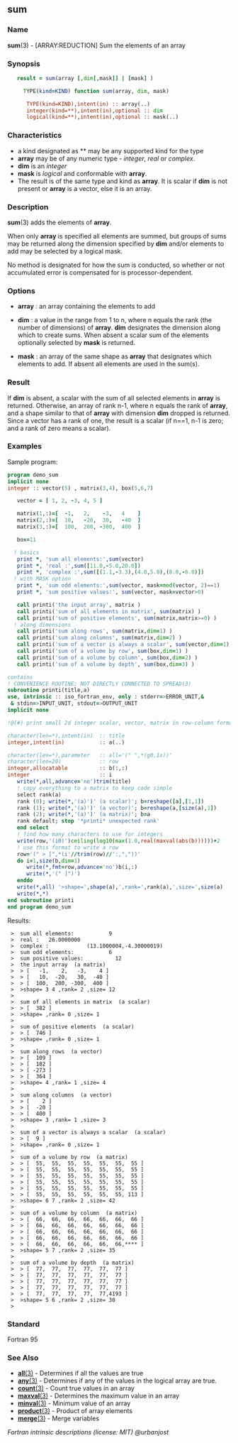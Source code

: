 ## sum

### **Name**

**sum**(3) - \[ARRAY:REDUCTION\] Sum the elements of an array

### **Synopsis**
```fortran
   result = sum(array [,dim[,mask]] | [mask] )
```
```fortran
     TYPE(kind=KIND) function sum(array, dim, mask)

      TYPE(kind=KIND),intent(in) :: array(..)
      integer(kind=**),intent(in),optional :: dim
      logical(kind=**),intent(in),optional :: mask(..)
```
### **Characteristics**

  - a kind designated as ** may be any supported kind for the type
  - **array** may be of any numeric type - _integer_, _real_ or _complex_.
  - **dim** is an _integer_
  - **mask** is _logical_ and conformable with **array**.
  - The result is of the same type and kind as **array**. It is scalar
    if **dim** is not present or **array** is a vector, else it is an array.

### **Description**

  **sum**(3) adds the elements of **array**.

  When only **array** is specified all elements are summed, but groups
  of sums may be returned along the dimension specified by **dim**
  and/or elements to add may be selected by a logical mask.

  No method is designated for how the sum is conducted, so whether or not
  accumulated error is compensated for is processor-dependent.

### **Options**

- **array**
  : an array containing the elements to add

- **dim**
  : a value in the range from 1 to n, where n equals the rank (the number
  of dimensions) of **array**. **dim** designates the dimension
  along which to create sums. When absent a scalar sum of the elements
  optionally selected by **mask** is returned.

- **mask**
  : an array of the same shape as **array** that designates
  which elements to add. If absent all elements are used in the sum(s).

### **Result**

  If **dim** is absent, a scalar with the sum of all selected elements
  in **array** is returned. Otherwise, an array of rank n-1, where n
  equals the rank of **array**, and a shape similar to that of **array**
  with dimension **dim** dropped is returned. Since a vector has a rank
  of one, the result is a scalar (if n==1, n-1 is zero; and a rank of
  zero means a scalar).

### **Examples**

Sample program:
```fortran
program demo_sum
implicit none
integer :: vector(5) , matrix(3,4), box(5,6,7)

   vector = [ 1, 2, -3, 4, 5 ]

   matrix(1,:)=[  -1,   2,    -3,   4    ]
   matrix(2,:)=[  10,   -20,  30,   -40  ]
   matrix(3,:)=[  100,  200, -300,  400  ]

   box=11

  ! basics
   print *, 'sum all elements:',sum(vector)
   print *, 'real :',sum([11.0,-5.0,20.0])
   print *, 'complex :',sum([(1.1,-3.3),(4.0,5.0),(8.0,-6.0)])
  ! with MASK option
   print *, 'sum odd elements:',sum(vector, mask=mod(vector, 2)==1)
   print *, 'sum positive values:', sum(vector, mask=vector>0)

   call printi('the input array', matrix )
   call printi('sum of all elements in matrix', sum(matrix) )
   call printi('sum of positive elements', sum(matrix,matrix>=0) )
  ! along dimensions
   call printi('sum along rows', sum(matrix,dim=1) )
   call printi('sum along columns', sum(matrix,dim=2) )
   call printi('sum of a vector is always a scalar', sum(vector,dim=1) )
   call printi('sum of a volume by row', sum(box,dim=1) )
   call printi('sum of a volume by column', sum(box,dim=2) )
   call printi('sum of a volume by depth', sum(box,dim=3) )

contains
! CONVENIENCE ROUTINE; NOT DIRECTLY CONNECTED TO SPREAD(3)
subroutine printi(title,a)
use, intrinsic :: iso_fortran_env, only : stderr=>ERROR_UNIT,&
 & stdin=>INPUT_UNIT, stdout=>OUTPUT_UNIT
implicit none

!@(#) print small 2d integer scalar, vector, matrix in row-column format

character(len=*),intent(in)  :: title
integer,intent(in)           :: a(..)

character(len=*),parameter   :: all='(" ",*(g0,1x))'
character(len=20)            :: row
integer,allocatable          :: b(:,:)
integer                      :: i
   write(*,all,advance='no')trim(title)
   ! copy everything to a matrix to keep code simple
   select rank(a)
   rank (0); write(*,'(a)')' (a scalar)'; b=reshape([a],[1,1])
   rank (1); write(*,'(a)')' (a vector)'; b=reshape(a,[size(a),1])
   rank (2); write(*,'(a)')' (a matrix)'; b=a
   rank default; stop '*printi* unexpected rank'
   end select
   ! find how many characters to use for integers
   write(row,'(i0)')ceiling(log10(max(1.0,real(maxval(abs(b))))))+2
   ! use this format to write a row
   row='(" > [",*(i'//trim(row)//':,","))'
   do i=1,size(b,dim=1)
      write(*,fmt=row,advance='no')b(i,:)
      write(*,'(" ]")')
   enddo
   write(*,all) '>shape=',shape(a),',rank=',rank(a),',size=',size(a)
   write(*,*)
end subroutine printi
end program demo_sum
```
Results:
```text
 >  sum all elements:           9
 >  real :   26.0000000
 >  complex :            (13.1000004,-4.30000019)
 >  sum odd elements:           6
 >  sum positive values:          12
 >  the input array  (a matrix)
 >  > [   -1,    2,   -3,    4 ]
 >  > [   10,  -20,   30,  -40 ]
 >  > [  100,  200, -300,  400 ]
 >  >shape= 3 4 ,rank= 2 ,size= 12
 >
 >  sum of all elements in matrix  (a scalar)
 >  > [  382 ]
 >  >shape= ,rank= 0 ,size= 1
 >
 >  sum of positive elements  (a scalar)
 >  > [  746 ]
 >  >shape= ,rank= 0 ,size= 1
 >
 >  sum along rows  (a vector)
 >  > [  109 ]
 >  > [  182 ]
 >  > [ -273 ]
 >  > [  364 ]
 >  >shape= 4 ,rank= 1 ,size= 4
 >
 >  sum along columns  (a vector)
 >  > [    2 ]
 >  > [  -20 ]
 >  > [  400 ]
 >  >shape= 3 ,rank= 1 ,size= 3
 >
 >  sum of a vector is always a scalar  (a scalar)
 >  > [  9 ]
 >  >shape= ,rank= 0 ,size= 1
 >
 >  sum of a volume by row  (a matrix)
 >  > [  55,  55,  55,  55,  55,  55,  55 ]
 >  > [  55,  55,  55,  55,  55,  55,  55 ]
 >  > [  55,  55,  55,  55,  55,  55,  55 ]
 >  > [  55,  55,  55,  55,  55,  55,  55 ]
 >  > [  55,  55,  55,  55,  55,  55,  55 ]
 >  > [  55,  55,  55,  55,  55,  55, 113 ]
 >  >shape= 6 7 ,rank= 2 ,size= 42
 >
 >  sum of a volume by column  (a matrix)
 >  > [  66,  66,  66,  66,  66,  66,  66 ]
 >  > [  66,  66,  66,  66,  66,  66,  66 ]
 >  > [  66,  66,  66,  66,  66,  66,  66 ]
 >  > [  66,  66,  66,  66,  66,  66,  66 ]
 >  > [  66,  66,  66,  66,  66,  66,**** ]
 >  >shape= 5 7 ,rank= 2 ,size= 35
 >
 >  sum of a volume by depth  (a matrix)
 >  > [  77,  77,  77,  77,  77,  77 ]
 >  > [  77,  77,  77,  77,  77,  77 ]
 >  > [  77,  77,  77,  77,  77,  77 ]
 >  > [  77,  77,  77,  77,  77,  77 ]
 >  > [  77,  77,  77,  77,  77,4193 ]
 >  >shape= 5 6 ,rank= 2 ,size= 30
 >
```
### **Standard**

Fortran 95

### **See Also**

 - [**all**(3)](#all) - Determines if all the values are true
 - [**any**(3)](#any) - Determines if any of the values in the logical array are true.
 - [**count**(3)](#count) - Count true values in an array
 - [**maxval**(3)](#maxval) - Determines the maximum value in an array
 - [**minval**(3)](#minval) - Minimum value of an array
 - [**product**(3)](#product) - Product of array elements
 - [**merge**(3)](#merge) - Merge variables

 _Fortran intrinsic descriptions (license: MIT) \@urbanjost_
